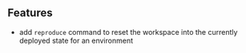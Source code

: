 ## Features
- add `reproduce` command to reset the workspace into the currently deployed state for an environment
